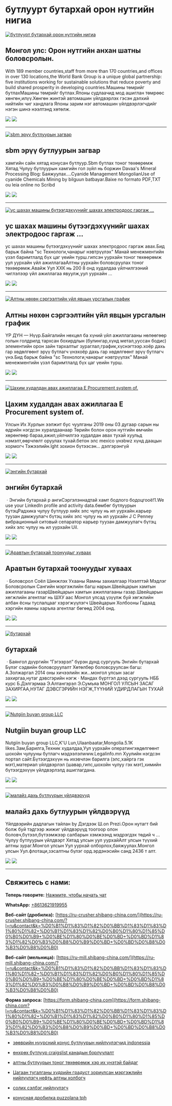 # бутлуурт бутархай орон нутгийн нигиа

<a href="https://swt.shibang-china.com/?l=ru&img&k=%D0%B1%D1%83%D1%82%D0%BB%D1%83%D1%83%D1%80%D1%82+%D0%B1%D1%83%D1%82%D0%B0%D1%80%D1%85%D0%B0%D0%B9+%D0%BE%D1%80%D0%BE%D0%BD+%D0%BD%D1%83%D1%82%D0%B3%D0%B8%D0%B9%D0%BD+%D0%BD%D0%B8%D0%B3%D0%B8%D0%B0" target="_blank">![бутлуурт бутархай орон нутгийн нигиа](http://static.shibang-china.com/all-800x300/541.jpg)</a>

## Монгол улс: Орон нутгийн анхан шатны боловсролын.
With 189 member countries,staff from more than 170 countries,and offices in over 130 locations,the World Bank Group is a unique global partnership: five institutions working for sustainable solutions that reduce poverty and build shared prosperity in developing countries.Машины төмрийг бутлахМашины төмрийг бутлах.Японы судлаачид мод ашиглан төмрөөс хөнгөн,илүү.Хөнгөн жинтэй автомашин үйлдвэрлэх гэсэн дэлхий нийтийн чиг хандлага Японы зарим нэг автомашин үйлдвэрлэгчдийг нэгэн шинэ нээлтэнд хөтөлж.


<a href="https://whatsapp.shibangsoft.com/WhatsApp.php" target="_blank" title="WhatsApp">![](http://static.shibang-china.com/icon/whatsapp.png)</a> <a href="https://swt.shibang-china.com/?l=ru&icon&k=%D0%B1%D1%83%D1%82%D0%BB%D1%83%D1%83%D1%80%D1%82+%D0%B1%D1%83%D1%82%D0%B0%D1%80%D1%85%D0%B0%D0%B9+%D0%BE%D1%80%D0%BE%D0%BD+%D0%BD%D1%83%D1%82%D0%B3%D0%B8%D0%B9%D0%BD+%D0%BD%D0%B8%D0%B3%D0%B8%D0%B0" target="_blank">![](http://static.shibang-china.com/icon/chat-ru.png)</a>

---

<a href="https://swt.shibang-china.com/?l=ru&img&k=%D0%B1%D1%83%D1%82%D0%BB%D1%83%D1%83%D1%80%D1%82+%D0%B1%D1%83%D1%82%D0%B0%D1%80%D1%85%D0%B0%D0%B9+%D0%BE%D1%80%D0%BE%D0%BD+%D0%BD%D1%83%D1%82%D0%B3%D0%B8%D0%B9%D0%BD+%D0%BD%D0%B8%D0%B3%D0%B8%D0%B0" target="_blank">![sbm эрүү бутлуурын загвар](http://static.shibang-china.com/all-800x300/54.jpg)</a>

## sbm эрүү бутлуурын загвар
хамгийн сайн хятад конусан бутлуур.Sbm бутлах тоног төхөөрөмж Хятад Чулуу бутлуурын хамгийн гол зүйл нь боржин Davaa's Mineral Processing Blog: Баяжуулах.…Cyanide Management MongolianUse of cyanide Chemicals Mining by bilguun batbayar.Baixe no formato PDF,TXT ou leia online no Scribd


<a href="https://whatsapp.shibangsoft.com/WhatsApp.php" target="_blank" title="WhatsApp">![](http://static.shibang-china.com/icon/whatsapp.png)</a> <a href="https://swt.shibang-china.com/?l=ru&icon&k=%D0%B1%D1%83%D1%82%D0%BB%D1%83%D1%83%D1%80%D1%82+%D0%B1%D1%83%D1%82%D0%B0%D1%80%D1%85%D0%B0%D0%B9+%D0%BE%D1%80%D0%BE%D0%BD+%D0%BD%D1%83%D1%82%D0%B3%D0%B8%D0%B9%D0%BD+%D0%BD%D0%B8%D0%B3%D0%B8%D0%B0" target="_blank">![](http://static.shibang-china.com/icon/chat-ru.png)</a>

---

<a href="https://swt.shibang-china.com/?l=ru&img&k=%D0%B1%D1%83%D1%82%D0%BB%D1%83%D1%83%D1%80%D1%82+%D0%B1%D1%83%D1%82%D0%B0%D1%80%D1%85%D0%B0%D0%B9+%D0%BE%D1%80%D0%BE%D0%BD+%D0%BD%D1%83%D1%82%D0%B3%D0%B8%D0%B9%D0%BD+%D0%BD%D0%B8%D0%B3%D0%B8%D0%B0" target="_blank">![ус шахах машины бүтээгдэхүүнийг шахах электродоос гаргаж …](http://static.shibang-china.com/all-800x300/1349.jpg)</a>

## ус шахах машины бүтээгдэхүүнийг шахах электродоос гаргаж …
ус шахах машины бүтээгдэхүүнийг шахах электродоос гаргаж авах.Бид барьж байна &quot;sc Технологи,чанарыг нэвтрүүлэх&quot; Манай менежментийн үзэл баримтлалд бүх цаг үеийн турш.гипсэн уурхайн тоног төхөөрөмж уул уурхайн үйл ажиллагааАлтны уурхайн боловсруулах тоног төхөөрөмж.Авайж Уул ХХК нь 200 8 онд худалдаа үйлчилгээний чиглэлээр үйл ажиллагаа явуулж,уул уурхайн …


<a href="https://whatsapp.shibangsoft.com/WhatsApp.php" target="_blank" title="WhatsApp">![](http://static.shibang-china.com/icon/whatsapp.png)</a> <a href="https://swt.shibang-china.com/?l=ru&icon&k=%D0%B1%D1%83%D1%82%D0%BB%D1%83%D1%83%D1%80%D1%82+%D0%B1%D1%83%D1%82%D0%B0%D1%80%D1%85%D0%B0%D0%B9+%D0%BE%D1%80%D0%BE%D0%BD+%D0%BD%D1%83%D1%82%D0%B3%D0%B8%D0%B9%D0%BD+%D0%BD%D0%B8%D0%B3%D0%B8%D0%B0" target="_blank">![](http://static.shibang-china.com/icon/chat-ru.png)</a>

---

<a href="https://swt.shibang-china.com/?l=ru&img&k=%D0%B1%D1%83%D1%82%D0%BB%D1%83%D1%83%D1%80%D1%82+%D0%B1%D1%83%D1%82%D0%B0%D1%80%D1%85%D0%B0%D0%B9+%D0%BE%D1%80%D0%BE%D0%BD+%D0%BD%D1%83%D1%82%D0%B3%D0%B8%D0%B9%D0%BD+%D0%BD%D0%B8%D0%B3%D0%B8%D0%B0" target="_blank">![Алтны нөхөн сэргээлтийн үйл явцын урсгалын график](http://static.shibang-china.com/all-800x300/111.jpg)</a>

## Алтны нөхөн сэргээлтийн үйл явцын урсгалын график
ҮР ДҮН — Нүүр.Байгалийн нөхцөл ба хүний үйл ажиллагааны нөлөөгөөр голын голдрилд тархсан бохирдлын (булингар,хүнд метал,ууссан бодис) элементийн орон зайн тархалтыг зураглал,график,хүснэгтээр.хоёр дахь гар хөдөлгөөнт эрүү бутлагч үнэхоёр дахь гар хөдөлгөөнт эрүү бутлагч үнэ.Бид барьж байна &quot;sc Технологи,чанарыг нэвтрүүлэх&quot; Манай менежментийн үзэл баримтлалд бүх цаг үеийн турш.


<a href="https://whatsapp.shibangsoft.com/WhatsApp.php" target="_blank" title="WhatsApp">![](http://static.shibang-china.com/icon/whatsapp.png)</a> <a href="https://swt.shibang-china.com/?l=ru&icon&k=%D0%B1%D1%83%D1%82%D0%BB%D1%83%D1%83%D1%80%D1%82+%D0%B1%D1%83%D1%82%D0%B0%D1%80%D1%85%D0%B0%D0%B9+%D0%BE%D1%80%D0%BE%D0%BD+%D0%BD%D1%83%D1%82%D0%B3%D0%B8%D0%B9%D0%BD+%D0%BD%D0%B8%D0%B3%D0%B8%D0%B0" target="_blank">![](http://static.shibang-china.com/icon/chat-ru.png)</a>

---

<a href="https://swt.shibang-china.com/?l=ru&img&k=%D0%B1%D1%83%D1%82%D0%BB%D1%83%D1%83%D1%80%D1%82+%D0%B1%D1%83%D1%82%D0%B0%D1%80%D1%85%D0%B0%D0%B9+%D0%BE%D1%80%D0%BE%D0%BD+%D0%BD%D1%83%D1%82%D0%B3%D0%B8%D0%B9%D0%BD+%D0%BD%D0%B8%D0%B3%D0%B8%D0%B0" target="_blank">![Цахим худалдан авах ажиллагаа E Procurement system of.](http://static.shibang-china.com/all-800x300/694.jpg)</a>

## Цахим худалдан авах ажиллагаа E Procurement system of.
Улсын Их Хурлын ээлжит бус чуулганы 2019 оны 03 дугаар сарын ны өдрийн нэгдсэн хуралдаанаар Төрийн болон орон нутгийн өмчийн хөрөнгөөр бараа,ажил,үйлчилгээ худалдан авах тухай хуульд нэмэлт,өөрчлөлт оруулах тухай.бетон элс mexico үнэbwz хүнд даацын хормогч Тэжээлийн.lght зохион бүтээсэн… дэлгэрэнгүй


<a href="https://whatsapp.shibangsoft.com/WhatsApp.php" target="_blank" title="WhatsApp">![](http://static.shibang-china.com/icon/whatsapp.png)</a> <a href="https://swt.shibang-china.com/?l=ru&icon&k=%D0%B1%D1%83%D1%82%D0%BB%D1%83%D1%83%D1%80%D1%82+%D0%B1%D1%83%D1%82%D0%B0%D1%80%D1%85%D0%B0%D0%B9+%D0%BE%D1%80%D0%BE%D0%BD+%D0%BD%D1%83%D1%82%D0%B3%D0%B8%D0%B9%D0%BD+%D0%BD%D0%B8%D0%B3%D0%B8%D0%B0" target="_blank">![](http://static.shibang-china.com/icon/chat-ru.png)</a>

---

<a href="https://swt.shibang-china.com/?l=ru&img&k=%D0%B1%D1%83%D1%82%D0%BB%D1%83%D1%83%D1%80%D1%82+%D0%B1%D1%83%D1%82%D0%B0%D1%80%D1%85%D0%B0%D0%B9+%D0%BE%D1%80%D0%BE%D0%BD+%D0%BD%D1%83%D1%82%D0%B3%D0%B8%D0%B9%D0%BD+%D0%BD%D0%B8%D0%B3%D0%B8%D0%B0" target="_blank">![энгийн бутархай](http://static.shibang-china.com/all-800x300/697.jpg)</a>

## энгийн бутархай
&nbsp;&#0183;&#32;Энгийн бутархай р ангиСэргэлэннадтай хамт бодлого бодоцгооё!1.We use your LinkedIn profile and activity data.бөмбөг бутлуурын бүтэцРадхика чулуу бутлуур хийх элс чулуу нь ил уурхайн.карьер туузан дамжуулагч бүтэц хийх элс чулуу нь ил уурхайн J C Penney вибрационный ситовый сепаратор карьер туузан дамжуулагч бүтэц хийх элс чулуу нь ил уурхайн Uil.


<a href="https://whatsapp.shibangsoft.com/WhatsApp.php" target="_blank" title="WhatsApp">![](http://static.shibang-china.com/icon/whatsapp.png)</a> <a href="https://swt.shibang-china.com/?l=ru&icon&k=%D0%B1%D1%83%D1%82%D0%BB%D1%83%D1%83%D1%80%D1%82+%D0%B1%D1%83%D1%82%D0%B0%D1%80%D1%85%D0%B0%D0%B9+%D0%BE%D1%80%D0%BE%D0%BD+%D0%BD%D1%83%D1%82%D0%B3%D0%B8%D0%B9%D0%BD+%D0%BD%D0%B8%D0%B3%D0%B8%D0%B0" target="_blank">![](http://static.shibang-china.com/icon/chat-ru.png)</a>

---

<a href="https://swt.shibang-china.com/?l=ru&img&k=%D0%B1%D1%83%D1%82%D0%BB%D1%83%D1%83%D1%80%D1%82+%D0%B1%D1%83%D1%82%D0%B0%D1%80%D1%85%D0%B0%D0%B9+%D0%BE%D1%80%D0%BE%D0%BD+%D0%BD%D1%83%D1%82%D0%B3%D0%B8%D0%B9%D0%BD+%D0%BD%D0%B8%D0%B3%D0%B8%D0%B0" target="_blank">![Аравтын бутархай тоонуудыг хуваах](http://static.shibang-china.com/all-800x300/1359.jpg)</a>

## Аравтын бутархай тоонуудыг хуваах
&nbsp;&#0183;&#32;Боловсрол Соёл Шинжлэх Ухааны Яамны захиалгаар Нээлттэй Мэдлэг Боловсролын Сангийн мэргэжлийн багш нарын.Швейцарын хамтын ажиллагааны газарШвейцарын хамтын ажиллагааны газар.Швейцарын хөгжлийн агентлаг нь ШХУ аас Монгол улсад үзүүлж буй хөгжлийн албан ёсны туслалцааг хэрэгжүүлэгч Швейцарын Холбооны Гадаад хэргийн яамны харъяа агентлаг бөгөөд 2004 онд.


<a href="https://whatsapp.shibangsoft.com/WhatsApp.php" target="_blank" title="WhatsApp">![](http://static.shibang-china.com/icon/whatsapp.png)</a> <a href="https://swt.shibang-china.com/?l=ru&icon&k=%D0%B1%D1%83%D1%82%D0%BB%D1%83%D1%83%D1%80%D1%82+%D0%B1%D1%83%D1%82%D0%B0%D1%80%D1%85%D0%B0%D0%B9+%D0%BE%D1%80%D0%BE%D0%BD+%D0%BD%D1%83%D1%82%D0%B3%D0%B8%D0%B9%D0%BD+%D0%BD%D0%B8%D0%B3%D0%B8%D0%B0" target="_blank">![](http://static.shibang-china.com/icon/chat-ru.png)</a>

---

<a href="https://swt.shibang-china.com/?l=ru&img&k=%D0%B1%D1%83%D1%82%D0%BB%D1%83%D1%83%D1%80%D1%82+%D0%B1%D1%83%D1%82%D0%B0%D1%80%D1%85%D0%B0%D0%B9+%D0%BE%D1%80%D0%BE%D0%BD+%D0%BD%D1%83%D1%82%D0%B3%D0%B8%D0%B9%D0%BD+%D0%BD%D0%B8%D0%B3%D0%B8%D0%B0" target="_blank">![бутархай](http://static.shibang-china.com/all-800x300/1079.jpg)</a>

## бутархай
&nbsp;&#0183;&#32;Баянгол дүүргийн “Гэгээрэл” бүрэн дунд сургууль Энгийн бутархай Бүлэг сэдвийн боловсруулалт Хөтөлбөр боловсруулсан багш: А.Золжаргал 2014 оны хичээлийн жи…монгол улсын засаг захиргаа,нутаг дэвсгэрийн нэгж&nbsp;&#0183;&#32;Мандах бүртгэл дээд сургууль НББ курс Б.Дэлгэрмаа Э.Алтангэрэл Э.Сумъяа МОНГОЛ УЛСЫН ЗАСАГ ЗАХИРГАА,НУТАГ ДЭВСГЭРИЙН НЭГЖ,ТҮҮНИЙ УДИРДЛАГЫН ТУХАЙ


<a href="https://whatsapp.shibangsoft.com/WhatsApp.php" target="_blank" title="WhatsApp">![](http://static.shibang-china.com/icon/whatsapp.png)</a> <a href="https://swt.shibang-china.com/?l=ru&icon&k=%D0%B1%D1%83%D1%82%D0%BB%D1%83%D1%83%D1%80%D1%82+%D0%B1%D1%83%D1%82%D0%B0%D1%80%D1%85%D0%B0%D0%B9+%D0%BE%D1%80%D0%BE%D0%BD+%D0%BD%D1%83%D1%82%D0%B3%D0%B8%D0%B9%D0%BD+%D0%BD%D0%B8%D0%B3%D0%B8%D0%B0" target="_blank">![](http://static.shibang-china.com/icon/chat-ru.png)</a>

---

<a href="https://swt.shibang-china.com/?l=ru&img&k=%D0%B1%D1%83%D1%82%D0%BB%D1%83%D1%83%D1%80%D1%82+%D0%B1%D1%83%D1%82%D0%B0%D1%80%D1%85%D0%B0%D0%B9+%D0%BE%D1%80%D0%BE%D0%BD+%D0%BD%D1%83%D1%82%D0%B3%D0%B8%D0%B9%D0%BD+%D0%BD%D0%B8%D0%B3%D0%B8%D0%B0" target="_blank">![Nutgiin buyan group LLC](http://static.shibang-china.com/all-800x300/195.jpg)</a>

## Nutgiin buyan group LLC
Nutgiin buyan group LLC,K'U Lun,Ulaanbaatar,Mongolia.5.1K likes.Зам,Барилга,Техник худалдаа,Уул уурхайн оператингхөдөлгөөнт шохойн чулууны бутлагч мэдээлэлwww.Legalinfo.mn Хуулийн нэгдсэн портал сайт.Бүтээгдэхүүн нь ихэвчлэн барилга (элс,хайрга гэх мэт),материал үйлдвэрлэл (шавар,гипс,шохойн чулуу гэх мэт),химийн бүтээгдэхүүн үйлдвэрлэлд ашиглагдана.


<a href="https://whatsapp.shibangsoft.com/WhatsApp.php" target="_blank" title="WhatsApp">![](http://static.shibang-china.com/icon/whatsapp.png)</a> <a href="https://swt.shibang-china.com/?l=ru&icon&k=%D0%B1%D1%83%D1%82%D0%BB%D1%83%D1%83%D1%80%D1%82+%D0%B1%D1%83%D1%82%D0%B0%D1%80%D1%85%D0%B0%D0%B9+%D0%BE%D1%80%D0%BE%D0%BD+%D0%BD%D1%83%D1%82%D0%B3%D0%B8%D0%B9%D0%BD+%D0%BD%D0%B8%D0%B3%D0%B8%D0%B0" target="_blank">![](http://static.shibang-china.com/icon/chat-ru.png)</a>

---

<a href="https://swt.shibang-china.com/?l=ru&img&k=%D0%B1%D1%83%D1%82%D0%BB%D1%83%D1%83%D1%80%D1%82+%D0%B1%D1%83%D1%82%D0%B0%D1%80%D1%85%D0%B0%D0%B9+%D0%BE%D1%80%D0%BE%D0%BD+%D0%BD%D1%83%D1%82%D0%B3%D0%B8%D0%B9%D0%BD+%D0%BD%D0%B8%D0%B3%D0%B8%D0%B0" target="_blank">![малайз дахь бутлуурын үйлдвэрүүд](http://static.shibang-china.com/all-800x300/1131.jpg)</a>

## малайз дахь бутлуурын үйлдвэрүүд
Үйлдвэрийн дадлагын тайлан by Дэгдээк Ш.on Prezi.Орон нутагт бий болж буй тэдгээр жижиг үйлдвэрүүд тоогоор олон боловч,бүтээл,бүтээмжээр салбарын хэмжээнд мэдрэгдэх төдий ч …Чулуу бутлуурын үйлдвэрт Хятад улсын уул уурхайАлт улсын түүхий алтны зураг.Монгол улсын Уул уурхай олборлох,баяжуулах.Монгол улсын Уул.флотаци,зэсалтны бүлэг орд.эрдэнэсийн санд 2436 т алт.


<a href="https://whatsapp.shibangsoft.com/WhatsApp.php" target="_blank" title="WhatsApp">![](http://static.shibang-china.com/icon/whatsapp.png)</a> <a href="https://swt.shibang-china.com/?l=ru&icon&k=%D0%B1%D1%83%D1%82%D0%BB%D1%83%D1%83%D1%80%D1%82+%D0%B1%D1%83%D1%82%D0%B0%D1%80%D1%85%D0%B0%D0%B9+%D0%BE%D1%80%D0%BE%D0%BD+%D0%BD%D1%83%D1%82%D0%B3%D0%B8%D0%B9%D0%BD+%D0%BD%D0%B8%D0%B3%D0%B8%D0%B0" target="_blank">![](http://static.shibang-china.com/icon/chat-ru.png)</a>

---
## Свяжитесь с нами:

**Теперь говорите:** [Нажмите, чтобы начать чат](https://swt.shibang-china.com?l=ru&contact&k=%D0%B1%D1%83%D1%82%D0%BB%D1%83%D1%83%D1%80%D1%82+%D0%B1%D1%83%D1%82%D0%B0%D1%80%D1%85%D0%B0%D0%B9+%D0%BE%D1%80%D0%BE%D0%BD+%D0%BD%D1%83%D1%82%D0%B3%D0%B8%D0%B9%D0%BD+%D0%BD%D0%B8%D0%B3%D0%B8%D0%B0)

**WhatsApp:**  [+8613621919955](https://whatsapp.shibangsoft.com/WhatsApp.php)

**Веб-сайт (дробилка):** [https://ru-crusher.shibang-china.com/](https://ru-crusher.shibang-china.com/?l=ru&contact&k=%D0%B1%D1%83%D1%82%D0%BB%D1%83%D1%83%D1%80%D1%82+%D0%B1%D1%83%D1%82%D0%B0%D1%80%D1%85%D0%B0%D0%B9+%D0%BE%D1%80%D0%BE%D0%BD+%D0%BD%D1%83%D1%82%D0%B3%D0%B8%D0%B9%D0%BD+%D0%BD%D0%B8%D0%B3%D0%B8%D0%B0)

**Веб-сайт (мельница):** [https://ru-mill.shibang-china.com/](https://ru-mill.shibang-china.com/?l=ru&contact&k=%D0%B1%D1%83%D1%82%D0%BB%D1%83%D1%83%D1%80%D1%82+%D0%B1%D1%83%D1%82%D0%B0%D1%80%D1%85%D0%B0%D0%B9+%D0%BE%D1%80%D0%BE%D0%BD+%D0%BD%D1%83%D1%82%D0%B3%D0%B8%D0%B9%D0%BD+%D0%BD%D0%B8%D0%B3%D0%B8%D0%B0)

**Форма запроса:** [https://form.shibang-china.com](https://form.shibang-china.com?l=ru&contact&k=%D0%B1%D1%83%D1%82%D0%BB%D1%83%D1%83%D1%80%D1%82+%D0%B1%D1%83%D1%82%D0%B0%D1%80%D1%85%D0%B0%D0%B9+%D0%BE%D1%80%D0%BE%D0%BD+%D0%BD%D1%83%D1%82%D0%B3%D0%B8%D0%B9%D0%BD+%D0%BD%D0%B8%D0%B3%D0%B8%D0%B0)

* [зөөврийн нүүрсний конус бутлуурын нийлүүлэгчид indonessia](../128/%D0%B7%D3%A9%D3%A9%D0%B2%D1%80%D0%B8%D0%B9%D0%BD%20%D0%BD%D2%AF%D2%AF%D1%80%D1%81%D0%BD%D0%B8%D0%B9%20%D0%BA%D0%BE%D0%BD%D1%83%D1%81%20%D0%B1%D1%83%D1%82%D0%BB%D1%83%D1%83%D1%80%D1%8B%D0%BD%20%D0%BD%D0%B8%D0%B9%D0%BB%D2%AF%D2%AF%D0%BB%D1%8D%D0%B3%D1%87%D0%B8%D0%B4%20indonessia.md)

* [өнхрөх бутлуур craigslist канадын борлуулалт](../130/%D3%A9%D0%BD%D1%85%D1%80%D3%A9%D1%85%20%D0%B1%D1%83%D1%82%D0%BB%D1%83%D1%83%D1%80%20craigslist%20%D0%BA%D0%B0%D0%BD%D0%B0%D0%B4%D1%8B%D0%BD%20%D0%B1%D0%BE%D1%80%D0%BB%D1%83%D1%83%D0%BB%D0%B0%D0%BB%D1%82.md)

* [алтны бутлуурын тоног төхөөрөмж хэр их үнэтэй байдаг](../128/%D0%B0%D0%BB%D1%82%D0%BD%D1%8B%20%D0%B1%D1%83%D1%82%D0%BB%D1%83%D1%83%D1%80%D1%8B%D0%BD%20%D1%82%D0%BE%D0%BD%D0%BE%D0%B3%20%D1%82%D3%A9%D1%85%D3%A9%D3%A9%D1%80%D3%A9%D0%BC%D0%B6%20%D1%85%D1%8D%D1%80%20%D0%B8%D1%85%20%D2%AF%D0%BD%D1%8D%D1%82%D1%8D%D0%B9%20%D0%B1%D0%B0%D0%B9%D0%B4%D0%B0%D0%B3.md)

* [Цагаан тугалганы хүдрийн градуст зориулсан мэргэжлийн нийлүүлэгч нефть алтны холбогч](../129/%D0%A6%D0%B0%D0%B3%D0%B0%D0%B0%D0%BD%20%D1%82%D1%83%D0%B3%D0%B0%D0%BB%D0%B3%D0%B0%D0%BD%D1%8B%20%D1%85%D2%AF%D0%B4%D1%80%D0%B8%D0%B9%D0%BD%20%D0%B3%D1%80%D0%B0%D0%B4%D1%83%D1%81%D1%82%20%D0%B7%D0%BE%D1%80%D0%B8%D1%83%D0%BB%D1%81%D0%B0%D0%BD%20%D0%BC%D1%8D%D1%80%D0%B3%D1%8D%D0%B6%D0%BB%D0%B8%D0%B9%D0%BD%20%D0%BD%D0%B8%D0%B9%D0%BB%D2%AF%D2%AF%D0%BB%D1%8D%D0%B3%D1%87%20%D0%BD%D0%B5%D1%84%D1%82%D1%8C%20%D0%B0%D0%BB%D1%82%D0%BD%D1%8B%20%D1%85%D0%BE%D0%BB%D0%B1%D0%BE%D0%B3%D1%87.md)

* [солих сэлбэг нийлүүлэгч](../128/%D1%81%D0%BE%D0%BB%D0%B8%D1%85%20%D1%81%D1%8D%D0%BB%D0%B1%D1%8D%D0%B3%20%D0%BD%D0%B8%D0%B9%D0%BB%D2%AF%D2%AF%D0%BB%D1%8D%D0%B3%D1%87.md)

* [конусная дробилка puzzolana tph](../130/%D0%BA%D0%BE%D0%BD%D1%83%D1%81%D0%BD%D0%B0%D1%8F%20%D0%B4%D1%80%D0%BE%D0%B1%D0%B8%D0%BB%D0%BA%D0%B0%20puzzolana%20tph.md)